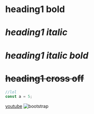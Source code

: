 # **heading1 bold**
# _heading1 italic_
# ***heading1 italic bold***
# ~~heading1 cross off~~ 

```javascript
//lol
const a = 5;
```
[youtube](http://www.youtube.com)
![bootstrap](images/favicon.ico)


